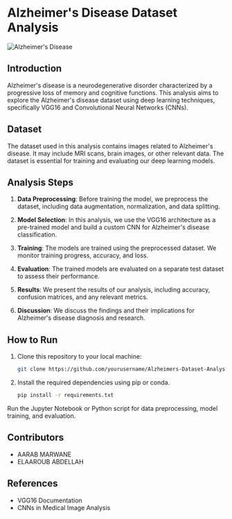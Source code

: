 
# Alzheimer's Disease Dataset Analysis

![Alzheimer's Disease](alzheimer_image.jpg)

## Introduction

Alzheimer's disease is a neurodegenerative disorder characterized by a progressive loss of memory and cognitive functions. This analysis aims to explore the Alzheimer's disease dataset using deep learning techniques, specifically VGG16 and Convolutional Neural Networks (CNNs).

## Dataset

The dataset used in this analysis contains images related to Alzheimer's disease. It may include MRI scans, brain images, or other relevant data. The dataset is essential for training and evaluating our deep learning models.

## Analysis Steps

1. **Data Preprocessing**: Before training the model, we preprocess the dataset, including data augmentation, normalization, and data splitting.

2. **Model Selection**: In this analysis, we use the VGG16 architecture as a pre-trained model and build a custom CNN for Alzheimer's disease classification.

3. **Training**: The models are trained using the preprocessed dataset. We monitor training progress, accuracy, and loss.

4. **Evaluation**: The trained models are evaluated on a separate test dataset to assess their performance.

5. **Results**: We present the results of our analysis, including accuracy, confusion matrices, and any relevant metrics.

6. **Discussion**: We discuss the findings and their implications for Alzheimer's disease diagnosis and research.

## How to Run

1. Clone this repository to your local machine:

   ```bash
   git clone https://github.com/yourusername/Alzheimers-Dataset-Analysis.git
   
2. Install the required dependencies using pip or conda.

   ```bash
   pip install -r requirements.txt

Run the Jupyter Notebook or Python script for data preprocessing, model training, and evaluation.

## Contributors
- AARAB MARWANE
- ELAAROUB ABDELLAH

## References
- VGG16 Documentation
- CNNs in Medical Image Analysis
